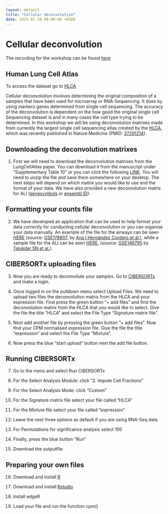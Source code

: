 ```yaml
---
layout: default
title: "Cellular deconvolution"
date: 2023-07-10 00:00:00 +0100
---
```

# Cellular deconvolution

The recording for the workshop can be found [here](https://youtu.be/l5Cl0Y6O6hQ)

## Human Lung Cell Atlas

To access the dataset go to [HLCA](https://cellxgene.cziscience.com/collections/6f6d381a-7701-4781-935c-db10d30de293) 

Cellular deconvolution involves determining the original composition of a samples that have been used for microarray or RNA-Sequencing. It does by using markers genes determined from single cell sequencing. The accuracy of the deconvolution is dependent on the how good the original single cell Sequencing dataset is and in many cases the cell type trying to be determined. In this workshop we will be using deconvolution matrixes made from currently the largest single cell sequencing atlas created by the [HLCA](https://github.com/LungCellAtlas/HLCA), which was recently published in Nature Medicine (PMID: [37291214](https://pubmed.ncbi.nlm.nih.gov/37291214/)).


## Downloading the deconvolution matrixes 
1)	First we will need to download the deconvolution matrixes from the LungCellAtlas paper. You can download it from the manuscript under “Supplementary Table 10” or you can click the following [LINK](https://www.ncbi.nlm.nih.gov/pmc/articles/PMC10287567/bin/41591_2023_2327_MOESM6_ESM.zip). You will need to unzip the file and save them somewhere on your desktop. The next steps will depend on which matrix you would like to use and the format of your data. We have also provided a new deconvolution matrix for ALI ([genesymbols](/assets/data/Ali_Decon_ref_matrix.tsv) or [ensembl ID](/assets/data/Ali_Decon_ref_matrix_ensembl.tsv)). 


## Formatting your counts file
2)	We have developed an application that can be used to help format your data correctly for conducting cellular deconvolution or you can organise your data manually. An example of the file for the airways can be seen [HERE](/assets/data/2023-07-10-mixture.tsv) (source: [GSE178807](https://www.ncbi.nlm.nih.gov/geo/query/acc.cgi?acc=GSE178807), by [Ana I Hernández Cordero et al.](https://doi.org/10.1164/rccm.202106-1440OC)), while a sample file for the ALI can be seen [HERE](/assets/data/GSE146795_cpm.tsv), (source: [GSE146795](https://www.ncbi.nlm.nih.gov/geo/query/acc.cgi?acc=GSE146795) by [Talukdar SN et al.](https://pubmed.ncbi.nlm.nih.gov/36746339/)).


## CIBERSORTx uploading files
3)	Now you are ready to deconvolute your samples. Go to [CIBERSORTx](https://cibersortx.stanford.edu/) and make a login.

4)	Once logged in on the pulldown menu select Upload Files. We need to upload two files the deconvolution matrix from the HLCA and your expression file. First press the green button “+ add files” and find the deconvolution matrix from the HLCA that you would like to select. Give the file the title “HLCA” and select the File Type “Signature matrix file”.

5)	Next add another file by pressing the green button “+ add files”.  Now find your CPM normalised expression file. Give the file the title “expression” and select the File Type “Mixture”.

6)	Now press the blue “start upload” button next the add file button.  


## Running CIBERSORTx
7)	Go to the menu and select Run CIBERSORTx

8)	For the Select Analysis Module: click “2. Impute Cell Fractions”

9)	For the Select Analysis Mode: click “Custom”

10)	For the Signature matrix file select your file called “HLCA”

11)	For the Mixture file select your file called “expression”

12)	Leave the next three options as default if you are using RNA-Seq data

13)	For Permutations for significance analysis select 100

14)	Finally, press the blue button "Run"

15)	Download the outputfile


## Preparing your own files 

16)	Download and install [R](https://cibersortx.stanford.edu/)

17)	Download and install [Rstudio](https://posit.co/download/rstudio-desktop/)

18) Install edgeR

19) Load your file and run the function cpm()

